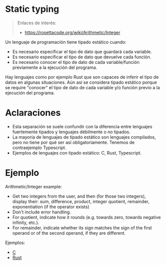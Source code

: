 
# Static typing

> Enlaces de interés:
> * https://rosettacode.org/wiki/Arithmetic/Integer

Un lenguaje de programación tiene tipado estático cuando:
* Es necesario especificar el tipo de dato que guardará cada variable.
* Es necesario especificar el tipo de dato que devuelve cada función.
* Es necesario conocer el tipo de dato de cada variable/función previamente a la ejecución del programa.

Hay lenguajes como por ejemplo Rust que son capaces de inferir el tipo de datos en algunas situaciones. Aún así se considera tipado estático porque se require "conocer" el tipo de dato de cada variable y/o función previo a la ejecución del programa.

# Aclaraciones

* Esta separación se suele confundir con la diferencia entre lenguajes fuertemente tipados y lenguajes débilmente o no tipados.
* La mayoría de lenguajes de tipado estático son lenguajes compilados, pero no tiene por qué ser así obligatoriamente. Tenemos de contraejemplo Typescript.
* Ejemplos de lenguajes con tipado estático: C, Rust, Typescript.

# Ejemplo

Arithmetic/Integer example:
* Get two integers from the user, and then (for those two integers), display their: sum, difference, product, integer quotient, remainder, exponentiation (if the operator exists)
* Don't include error handling.
* For quotient, indicate how it rounds   (e.g. towards zero, towards negative infinity, etc.).
* For remainder, indicate whether its sign matches the sign of the first operand or of the second operand, if they are different.

Ejemplos:
* [C](example_c.c)
* [Rust](example_rust.rs)
